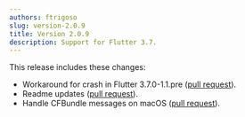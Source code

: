 ```yaml
---
authors: ftrigoso
slug: version-2.0.9
title: Version 2.0.9
description: Support for Flutter 3.7.
---
```


This release includes these changes:

- Workaround for crash in Flutter 3.7.0-1.1.pre ([pull request](https://github.com/Dropsource/monarch/pull/55)).
- Readme updates ([pull request](https://github.com/Dropsource/monarch/pull/52)).
- Handle CFBundle messages on macOS ([pull request](https://github.com/Dropsource/monarch/pull/51)).

